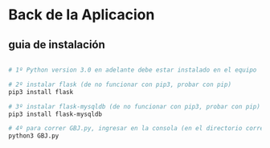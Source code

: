 # Back de la Aplicacion

## guia de instalación



``` bash

# 1º Python version 3.0 en adelante debe estar instalado en el equipo

# 2º instalar flask (de no funcionar con pip3, probar con pip)
pip3 install flask

# 3º instalar flask-mysqldb (de no funcionar con pip3, probar con pip)
pip3 install flask-mysqldb

# 4º para correr GBJ.py, ingresar en la consola (en el directorio correspondiente): 
python3 GBJ.py 


```
